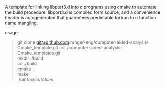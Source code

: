 A template for linking libport3.d into c programs using cmake to automate the build procedure. 
libport3.d is compiled form source, and a convenience header is autogenerated that guarentees predictable fortran to c function name mangling.

usage:
> git clone git@github.com:ranger-eng/computer-aided-analysis-Cmake_template.git 
> cd ./computer-aided-analysis-Cmake_templates.git  
> mkdir ./build  
> cd ./build  
> cmake ..  
> make  
> ./bin/*executables*  


